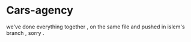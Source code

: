 # Cars-agency
we've done everything together , on the same file and pushed in islem's branch , sorry .
